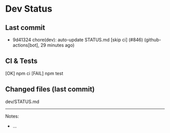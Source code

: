 # Dev Status

## Last commit
- 9d41324 chore(dev): auto-update STATUS.md [skip ci] (#846) (github-actions[bot], 29 minutes ago)
## CI & Tests
[OK] npm ci
[FAIL] npm test

## Changed files (last commit)
dev/STATUS.md

---
Notes:
- ...
